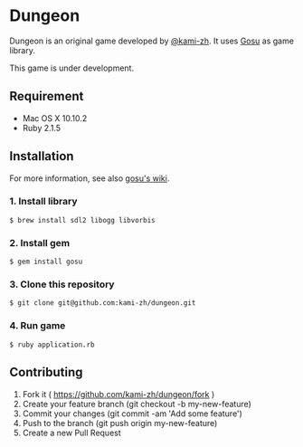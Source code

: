 # Dungeon

Dungeon is an original game developed by [@kami-zh](https://github.com/kami-zh).
It uses [Gosu](http://www.libgosu.org/) as game library.

This game is under development.

## Requirement

- Mac OS X 10.10.2
- Ruby 2.1.5

## Installation

For more information, see also [gosu's wiki](https://github.com/jlnr/gosu/wiki/Getting-Started-on-OS-X).

### 1. Install library

```
$ brew install sdl2 libogg libvorbis
```

### 2. Install gem

```
$ gem install gosu
```

### 3. Clone this repository

```
$ git clone git@github.com:kami-zh/dungeon.git
```

### 4. Run game

```
$ ruby application.rb
```

## Contributing

1. Fork it ( https://github.com/kami-zh/dungeon/fork )
2. Create your feature branch (git checkout -b my-new-feature)
3. Commit your changes (git commit -am 'Add some feature')
4. Push to the branch (git push origin my-new-feature)
5. Create a new Pull Request
